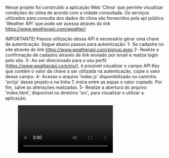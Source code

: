 Nesse projeto foi construído a aplicação Web 'Clima' que permite visualizar condições do clima de acordo com a cidade consultada.
Os serviços utilizados para consulta dos dados do clima são fornecidos pela api pública 'Weather API' que pode ser acessa através do link https://www.weatherapi.com/weather/

IMPORTANTE!
Passos utilização dessa API é necessário gerar uma chave de autenticação. Segue abaixo passos para autenticação:
1- Se cadastre no site através do link https://www.weatherapi.com/signup.aspx
2- Realize a confirmação de cadastro através de link enviado por email e realize login pelo site.
3- Ao ser direcionado para o seu perfil (https://www.weatherapi.com/my/), é possível visualizar o campo API Key que contém o valor da chave a ser utilizada na autenticação, copie o valor desse campo.
4- Acesse o arquivo 'index.js' disponibilizado no caminho 'src\js' desse projeto e na linha 7, insira entre as aspas o valor copiado. Por fim, salve as alterações realizadas.
5- Realize a abertura do arquivo 'index.html', disponível no diretório 'src', para visualizar e utilizar a aplicação.

<figure class="video_container">
  <video controls="true" allowfullscreen="true">
    <source src="./App_Clima.mp4" type="video/mp4">
</video>
</figure>
